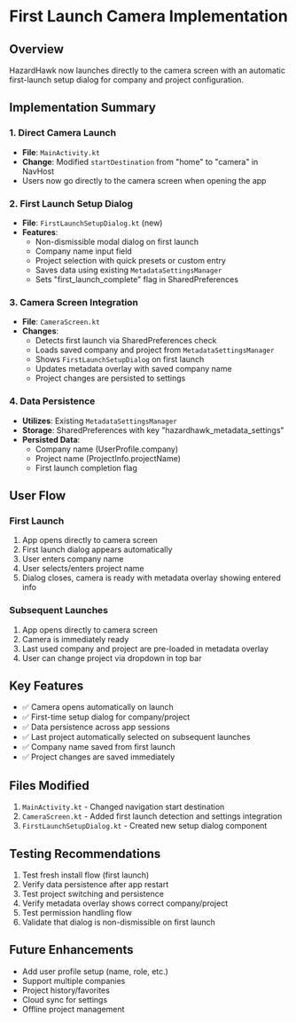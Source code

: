 # First Launch Camera Implementation

## Overview
HazardHawk now launches directly to the camera screen with an automatic first-launch setup dialog for company and project configuration.

## Implementation Summary

### 1. Direct Camera Launch
- **File**: `MainActivity.kt`
- **Change**: Modified `startDestination` from "home" to "camera" in NavHost
- Users now go directly to the camera screen when opening the app

### 2. First Launch Setup Dialog
- **File**: `FirstLaunchSetupDialog.kt` (new)
- **Features**:
  - Non-dismissible modal dialog on first launch
  - Company name input field
  - Project selection with quick presets or custom entry
  - Saves data using existing `MetadataSettingsManager`
  - Sets "first_launch_complete" flag in SharedPreferences

### 3. Camera Screen Integration
- **File**: `CameraScreen.kt`
- **Changes**:
  - Detects first launch via SharedPreferences check
  - Loads saved company and project from `MetadataSettingsManager`
  - Shows `FirstLaunchSetupDialog` on first launch
  - Updates metadata overlay with saved company name
  - Project changes are persisted to settings

### 4. Data Persistence
- **Utilizes**: Existing `MetadataSettingsManager`
- **Storage**: SharedPreferences with key "hazardhawk_metadata_settings"
- **Persisted Data**:
  - Company name (UserProfile.company)
  - Project name (ProjectInfo.projectName)
  - First launch completion flag

## User Flow

### First Launch
1. App opens directly to camera screen
2. First launch dialog appears automatically
3. User enters company name
4. User selects/enters project name
5. Dialog closes, camera is ready with metadata overlay showing entered info

### Subsequent Launches
1. App opens directly to camera screen
2. Camera is immediately ready
3. Last used company and project are pre-loaded in metadata overlay
4. User can change project via dropdown in top bar

## Key Features
- ✅ Camera opens automatically on launch
- ✅ First-time setup dialog for company/project
- ✅ Data persistence across app sessions
- ✅ Last project automatically selected on subsequent launches
- ✅ Company name saved from first launch
- ✅ Project changes are saved immediately

## Files Modified
1. `MainActivity.kt` - Changed navigation start destination
2. `CameraScreen.kt` - Added first launch detection and settings integration
3. `FirstLaunchSetupDialog.kt` - Created new setup dialog component

## Testing Recommendations
1. Test fresh install flow (first launch)
2. Verify data persistence after app restart
3. Test project switching and persistence
4. Verify metadata overlay shows correct company/project
5. Test permission handling flow
6. Validate that dialog is non-dismissible on first launch

## Future Enhancements
- Add user profile setup (name, role, etc.)
- Support multiple companies
- Project history/favorites
- Cloud sync for settings
- Offline project management